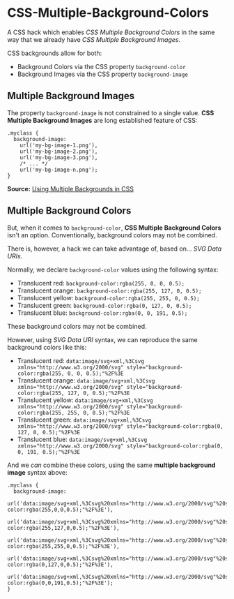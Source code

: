 # CSS-Multiple-Background-Colors
A CSS hack which enables *CSS Multiple Background Colors* in the same way that we already have *CSS Multiple Background Images*.

CSS backgrounds allow for both:

 - Background Colors via the CSS property `background-color`
 - Background Images via the CSS property `background-image`

## Multiple Background Images
The property `background-image` is not constrained to a single value. **CSS Multiple Background Images** are long established feature of CSS:

```
.myclass {
  background-image:
    url('my-bg-image-1.png'), 
    url('my-bg-image-2.png'), 
    url('my-bg-image-3.png'),
    /* ... */
    url('my-bg-image-n.png');
}
```

**Source:** [Using Multiple Backgrounds in CSS](https://developer.mozilla.org/en-US/docs/Web/CSS/CSS_Backgrounds_and_Borders/Using_multiple_backgrounds)

## Multiple Background Colors
But, when it comes to `background-color`, **CSS Multiple Background Colors** isn't an option. Conventionally, background colors may not be combined.

There is, however, a hack we can take advantage of, based on... *SVG Data URIs*.

Normally, we declare `background-color` values using the following syntax:

 - Translucent red: `background-color:rgba(255, 0, 0, 0.5);`
 - Translucent orange: `background-color:rgba(255, 127, 0, 0.5);`
 - Translucent yellow: `background-color:rgba(255, 255, 0, 0.5);`
 - Translucent green: `background-color:rgba(0, 127, 0, 0.5);`
 - Translucent blue: `background-color:rgba(0, 0, 191, 0.5);`

These background colors may not be combined.

However, using *SVG Data URI* syntax, we can reproduce the same background colors like this:

 - Translucent red: `data:image/svg+xml,%3Csvg xmlns="http://www.w3.org/2000/svg" style="background-color:rgba(255, 0, 0, 0.5);"%2F%3E`
 - Translucent orange: `data:image/svg+xml,%3Csvg xmlns="http://www.w3.org/2000/svg" style="background-color:rgba(255, 127, 0, 0.5);"%2F%3E`
 - Translucent yellow: `data:image/svg+xml,%3Csvg xmlns="http://www.w3.org/2000/svg" style="background-color:rgba(255, 255, 0, 0.5);"%2F%3E`
 - Translucent green: `data:image/svg+xml,%3Csvg xmlns="http://www.w3.org/2000/svg" style="background-color:rgba(0, 127, 0, 0.5);"%2F%3E`
 - Translucent blue: `data:image/svg+xml,%3Csvg xmlns="http://www.w3.org/2000/svg" style="background-color:rgba(0, 0, 191, 0.5);"%2F%3E`



And we *can* combine these colors, using the same **multiple background image** syntax above:

```
.myclass {
  background-image:
    url('data:image/svg+xml,%3Csvg%20xmlns="http://www.w3.org/2000/svg"%20style="background-color:rgba(255,0,0,0.5);"%2F%3E'), 
    url('data:image/svg+xml,%3Csvg%20xmlns="http://www.w3.org/2000/svg"%20style="background-color:rgba(255,127,0,0.5);"%2F%3E'), 
    url('data:image/svg+xml,%3Csvg%20xmlns="http://www.w3.org/2000/svg"%20style="background-color:rgba(255,255,0,0.5);"%2F%3E'),
    url('data:image/svg+xml,%3Csvg%20xmlns="http://www.w3.org/2000/svg"%20style="background-color:rgba(0,127,0,0.5);"%2F%3E'),
    url('data:image/svg+xml,%3Csvg%20xmlns="http://www.w3.org/2000/svg"%20style="background-color:rgba(0,0,191,0.5);"%2F%3E');
}
```
